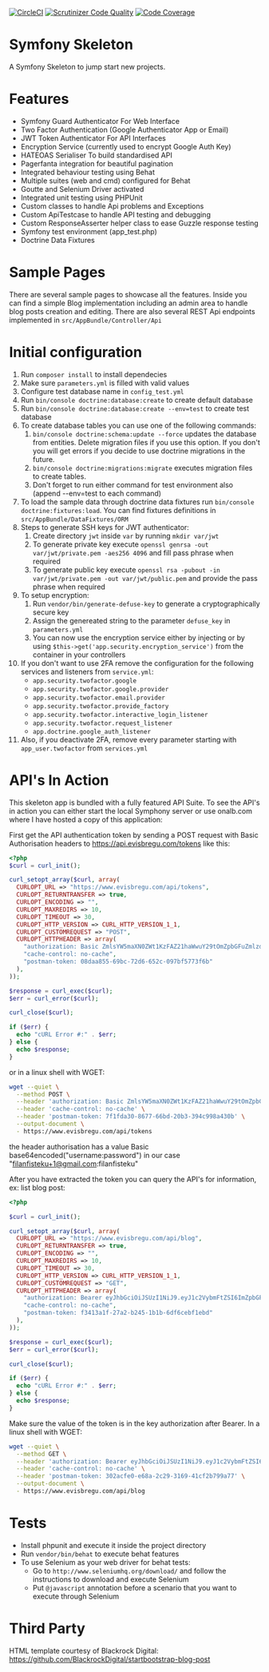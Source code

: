 [![CircleCI](https://circleci.com/gh/visi27/symfony-skeleton/tree/master.svg?style=shield&circle-token=:circle-token)](https://circleci.com/gh/visi27/symfony-skeleton/tree/master)
[![Scrutinizer Code Quality](https://scrutinizer-ci.com/g/visi27/symfony-skeleton/badges/quality-score.png?b=master)](https://scrutinizer-ci.com/g/visi27/symfony-skeleton/?branch=master)
[![Code Coverage](https://scrutinizer-ci.com/g/visi27/symfony-skeleton/badges/coverage.png?b=master)](https://scrutinizer-ci.com/g/visi27/symfony-skeleton/?branch=master)

Symfony Skeleton
============

A Symfony Skeleton to jump start new projects.

Features
========

* Symfony Guard Authenticator For Web Interface
* Two Factor Authentication (Google Authenticator App or Email)
* JWT Token Authenticator For API Interfaces
* Encryption Service (currently used to encrypt Google Auth Key)
* HATEOAS Serialiser To build standardised API
* Pagerfanta integration for beautiful pagination
* Integrated behaviour testing using Behat
* Multiple suites (web and cmd) configured for Behat
* Goutte and Selenium Driver activated
* Integrated unit testing using PHPUnit
* Custom classes to handle Api problems and Exceptions
* Custom ApiTestcase to handle API testing and debugging
* Custom ResponseAsserter helper class to ease Guzzle response testing
* Symfony test environment (app_test.php)
* Doctrine Data Fixtures

Sample Pages
============

There are several sample pages to showcase all the features. Inside you can find a simple Blog implementation 
including an admin area to handle blog posts creation and editing. There are also several REST Api endpoints 
implemented in `src/AppBundle/Controller/Api`


Initial configuration
=====================
1. Run `composer install` to install dependecies 
2. Make sure `parameters.yml` is filled with valid values
3. Configure test database name in `config_test.yml`
4. Run `bin/console doctrine:database:create` to create default database
5. Run `bin/console doctrine:database:create --env=test` to create test database
6. To create database tables you can use one of the following commands:
    1. `bin/console doctrine:schema:update --force` updates the database from entities. Delete migration files if you 
    use this option. If you don't you will get errors if you decide to use doctrine migrations in the future.
    2. `bin/console doctrine:migrations:migrate` executes migration files to create tables.
    3. Don't forget to run either command for test environment also (append --env=test to each command)
7. To load the sample data through doctrine data fixtures run `bin/console doctrine:fixtures:load`. You can find 
fixtures definitions in `src/AppBundle/DataFixtures/ORM`
8. Steps to generate SSH keys for JWT authenticator:
    1. Create directory `jwt` inside `var` by running `mkdir var/jwt`
    2. To generate private key execute `openssl genrsa -out var/jwt/private.pem -aes256 4096` and fill pass phrase when required
    3. To generate public key execute `openssl rsa -pubout -in var/jwt/private.pem -out var/jwt/public.pem` and provide the pass phrase when required
9. To setup encryption:
    1. Run `vendor/bin/generate-defuse-key` to generate a cryptographically secure key
    2. Assign the genereated string to the parameter `defuse_key` in `parameters.yml`
    3. You can now use the encryption service either by injecting or by using `$this->get('app.security.encryption_service')` from the container in your controllers
10. If you don't want to use 2FA remove the configuration for the following services and listeners from `service.yml`:
    * `app.security.twofactor.google`
    * `app.security.twofactor.google.provider`
    * `app.security.twofactor.email.provider`
    * `app.security.twofactor.provide_factory`
    * `app.security.twofactor.interactive_login_listener`
    * `app.security.twofactor.request_listener`
    * `app.doctrine.google_auth_listener`
11. Also, if you deactivate 2FA, remove every parameter starting with `app_user.twofactor` from `services.yml`

API's In Action
===============
This skeleton app is bundled with a fully featured API Suite. 
To see the API's in action you can either start the local Symphony server or use onalb.com where I have hosted a copy of this application:

First get the API authentication token by sending a POST request with Basic Authorisation headers to https://api.evisbregu.com/tokens like this:

```php
<?php
$curl = curl_init();

curl_setopt_array($curl, array(
  CURLOPT_URL => "https://www.evisbregu.com/api/tokens",
  CURLOPT_RETURNTRANSFER => true,
  CURLOPT_ENCODING => "",
  CURLOPT_MAXREDIRS => 10,
  CURLOPT_TIMEOUT => 30,
  CURLOPT_HTTP_VERSION => CURL_HTTP_VERSION_1_1,
  CURLOPT_CUSTOMREQUEST => "POST",
  CURLOPT_HTTPHEADER => array(
    "authorization: Basic ZmlsYW5maXN0ZWt1KzFAZ21haWwuY29tOmZpbGFuZmlzdGVrdQ==",
    "cache-control: no-cache",
    "postman-token: 08daa855-69bc-72d6-652c-097bf5773f6b"
  ),
));

$response = curl_exec($curl);
$err = curl_error($curl);

curl_close($curl);

if ($err) {
  echo "cURL Error #:" . $err;
} else {
  echo $response;
}
```
or in a linux shell with WGET:
```bash
wget --quiet \
  --method POST \
  --header 'authorization: Basic ZmlsYW5maXN0ZWt1KzFAZ21haWwuY29tOmZpbGFuZmlzdGVrdQ==' \
  --header 'cache-control: no-cache' \
  --header 'postman-token: 7f1fda30-8677-66bd-20b3-394c998a430b' \
  --output-document \
  - https://www.evisbregu.com/api/tokens
```
the header authorisation has a value Basic base64encoded("username:password") in our case "filanfisteku+1@gmail.com:filanfisteku"

After you have extracted the token you can query the API's for information, ex: list blog post:

```php
<?php

$curl = curl_init();

curl_setopt_array($curl, array(
  CURLOPT_URL => "https://www.evisbregu.com/api/blog",
  CURLOPT_RETURNTRANSFER => true,
  CURLOPT_ENCODING => "",
  CURLOPT_MAXREDIRS => 10,
  CURLOPT_TIMEOUT => 30,
  CURLOPT_HTTP_VERSION => CURL_HTTP_VERSION_1_1,
  CURLOPT_CUSTOMREQUEST => "GET",
  CURLOPT_HTTPHEADER => array(
    "authorization: Bearer eyJhbGciOiJSUzI1NiJ9.eyJ1c2VybmFtZSI6ImZpbGFuZmlzdGVrdSsxQGdtYWlsLmNvbSIsImV4cCI6MTUwMjc4Nzk0MSwiaWF0IjoxNTAyNzg0MzQxfQ.KUCP619SMIiSNFQ7Q0wUSbCzzPKRlBAghcv1i8H1Ya0g9XqdxzsC3lewL8JJlAB5kITpiG8tKTiENDrNdpkOOpamvJPtls4CKCrRxxkwkXaUzVIvDouHM-Y8V90w3mTb1ICaeT3OYnz-MCgSx5srmdQoVMLZGHo6Yr7P2n3zHjzecMfRaRDOJtQ_f9urABHdC_yC0eEAGLed5H9-_jcYqFdSM6I0UTkwf-qpSqWRBt1gPujnPwFQV2WVNUYrxs74Yh-cFi7vSkWrkW_K-5QA-uGRdTE8MnouIZm4QBr4k-PY_pjN3trBkx9tRCbzsOTAU6LzGNrAmFNJMIMYiB7Sw72qY03-ByjBWu29nTMUd7qQ6L5zp5nHWliGBsFc-NFGIIjZ1X_nUzBuvxumzG9MBsvBbEjVtivleZb85CjYEP2WRaClrosgb-2FPEQIsWdYH0uzY10ITgdYFFSlyi0sPDpHBa4zSousNe7Ut9b-JqMHdXUyBthqPFQrEfIl64rORO_zSRXwkm8Q6JvaU1I5sjkkG6k37AGKuQclvQDltHyk-CfOWaoi5vK54mBHSpdmYVIMGbx4FIUqFxy5tMZpvHJD8rO0gPRf8RUr8-4Pl09xEPeMB-eeMba44TQuhk3GKYpkvJxVEPwMyEf0owVMVwpBuFHwunWuEwRMBOXoCTM",
    "cache-control: no-cache",
    "postman-token: f3413a1f-27a2-b245-1b1b-6df6cebf1ebd"
  ),
));

$response = curl_exec($curl);
$err = curl_error($curl);

curl_close($curl);

if ($err) {
  echo "cURL Error #:" . $err;
} else {
  echo $response;
}
```

Make sure the value of the token is in the key authorization after Bearer.
In a linux shell with WGET:

```bash
wget --quiet \
  --method GET \
  --header 'authorization: Bearer eyJhbGciOiJSUzI1NiJ9.eyJ1c2VybmFtZSI6ImZpbGFuZmlzdGVrdSsxQGdtYWlsLmNvbSIsImV4cCI6MTUwMjc4Nzk0MSwiaWF0IjoxNTAyNzg0MzQxfQ.KUCP619SMIiSNFQ7Q0wUSbCzzPKRlBAghcv1i8H1Ya0g9XqdxzsC3lewL8JJlAB5kITpiG8tKTiENDrNdpkOOpamvJPtls4CKCrRxxkwkXaUzVIvDouHM-Y8V90w3mTb1ICaeT3OYnz-MCgSx5srmdQoVMLZGHo6Yr7P2n3zHjzecMfRaRDOJtQ_f9urABHdC_yC0eEAGLed5H9-_jcYqFdSM6I0UTkwf-qpSqWRBt1gPujnPwFQV2WVNUYrxs74Yh-cFi7vSkWrkW_K-5QA-uGRdTE8MnouIZm4QBr4k-PY_pjN3trBkx9tRCbzsOTAU6LzGNrAmFNJMIMYiB7Sw72qY03-ByjBWu29nTMUd7qQ6L5zp5nHWliGBsFc-NFGIIjZ1X_nUzBuvxumzG9MBsvBbEjVtivleZb85CjYEP2WRaClrosgb-2FPEQIsWdYH0uzY10ITgdYFFSlyi0sPDpHBa4zSousNe7Ut9b-JqMHdXUyBthqPFQrEfIl64rORO_zSRXwkm8Q6JvaU1I5sjkkG6k37AGKuQclvQDltHyk-CfOWaoi5vK54mBHSpdmYVIMGbx4FIUqFxy5tMZpvHJD8rO0gPRf8RUr8-4Pl09xEPeMB-eeMba44TQuhk3GKYpkvJxVEPwMyEf0owVMVwpBuFHwunWuEwRMBOXoCTM' \
  --header 'cache-control: no-cache' \
  --header 'postman-token: 302acfe0-e68a-2c29-3169-41cf2b799a77' \
  --output-document \
  - https://www.evisbregu.com/api/blog
``` 

Tests
=====
* Install phpunit and execute it inside the project directory
* Run `vendor/bin/behat` to execute behat features
* To use Selenium as your web driver for behat tests:
    * Go to `http://www.seleniumhq.org/download/` and follow the instructions to download and execute Selenium
    * Put `@javascript` annotation before a scenario that you want to execute through Selenium
    
Third Party
===========

HTML template courtesy of Blackrock Digital: https://github.com/BlackrockDigital/startbootstrap-blog-post